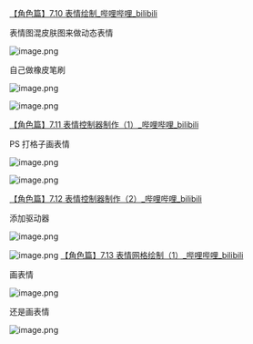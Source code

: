 [【角色篇】7.10 表情绘制_哔哩哔哩_bilibili](https://www.bilibili.com/video/BV11H4y1P7RV?vd_source=ebf06d572d5366b5ef7bc5032fefb08d&spm_id_from=333.788.videopod.episodes&p=63)

表情图混皮肤图来做动态表情

![image.png](https://image-1253155090.cos.ap-nanjing.myqcloud.com/202411110953719.png)


自己做橡皮笔刷

![image.png](https://image-1253155090.cos.ap-nanjing.myqcloud.com/202411110952301.png)

![image.png](https://image-1253155090.cos.ap-nanjing.myqcloud.com/202411110957353.png)

[【角色篇】7.11 表情控制器制作（1）_哔哩哔哩_bilibili](https://www.bilibili.com/video/BV11H4y1P7RV?vd_source=ebf06d572d5366b5ef7bc5032fefb08d&spm_id_from=333.788.videopod.episodes&p=64)

PS 打格子画表情

![image.png](https://image-1253155090.cos.ap-nanjing.myqcloud.com/202411111010625.png)

![image.png](https://image-1253155090.cos.ap-nanjing.myqcloud.com/202411111013895.png)

[【角色篇】7.12 表情控制器制作（2）_哔哩哔哩_bilibili](https://www.bilibili.com/video/BV11H4y1P7RV?vd_source=ebf06d572d5366b5ef7bc5032fefb08d&spm_id_from=333.788.player.switch&p=65)

添加驱动器

![image.png](https://image-1253155090.cos.ap-nanjing.myqcloud.com/202411111022806.png)

![image.png](https://image-1253155090.cos.ap-nanjing.myqcloud.com/202411111057755.png)
[【角色篇】7.13 表情网格绘制（1）_哔哩哔哩_bilibili](https://www.bilibili.com/video/BV11H4y1P7RV?vd_source=ebf06d572d5366b5ef7bc5032fefb08d&spm_id_from=333.788.videopod.episodes&p=66)

画表情

![image.png](https://image-1253155090.cos.ap-nanjing.myqcloud.com/202411111402955.png)

还是画表情

![image.png](https://image-1253155090.cos.ap-nanjing.myqcloud.com/202411111405712.png)
